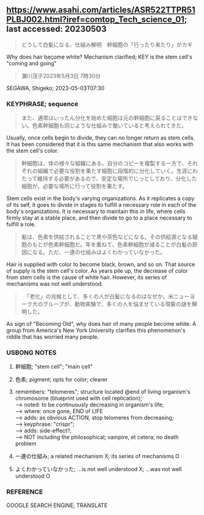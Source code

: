 ## https://www.asahi.com/articles/ASR522TTPR51PLBJ002.html?iref=comtop_Tech_science_01; last accessed: 20230503

> どうして白髪になる、仕組み解明　幹細胞の「行ったり来たり」がカギ

Why does hair become white? Mechanism clarified; KEY is the stem cell's "coming and going"

> 瀬川茂子2023年5月3日 7時30分

SEGAWA, Shigeko; 2023-05-03T07:30

### KEYPHRASE; sequence

> また、通常はいったん分化を始めた細胞は元の幹細胞に戻ることはできない。色素幹細胞も同じような仕組みで働いていると考えられてきた。

Usually, once cells begin to divide, they can no longer return as stem cells. It has been considered that it is this same mechanism that also works with the stem cell's color.

> 幹細胞は、体の様々な組織にある。自分のコピーを複製する一方で、それぞれの組織で必要な役割を果たす細胞に段階的に分化していく。生涯にわたって維持する必要があるので、安定な場所でじっとしており、分化した細胞が、必要な場所に行って役割を果たす。

Stem cells exist in the body's varying organizations. As it replicates a copy of its self, it goes to divide in stages to fulfill a necessary role in each of the body's organizations. It is necessary to maintain this in life, where cells firmly stay at a stable place,  and then divide to go to a place necessary to fulfill a role.

> 髪は、色素を供給されることで黒や茶色などになる。その供給源となる細胞のもとが色素幹細胞だ。年を重ねて、色素幹細胞が減ることが白髪の原因になる。ただ、一連の仕組みはよくわかっていなかった。

Hair is supplied with color to become black, brown, and so on. That source of supply is the stem cell's color. As years pile up, the decrease of color from stem cells is the cause of white hair. However, its series of mechanisms was not well understood.

>　「老化」の兆候として、多くの人が白髪になるのはなぜか。米ニューヨーク大のグループが、動物実験で、多くの人を悩ませている現象の謎を解明した。

As sign of "Becoming Old", why does hair of many people become white. A group from America's New York University clarifies this phenomenon's riddle that has worried many people.

### USBONG NOTES

1) 幹細胞; "stem cell"; "main cell"

2) 色素; pigment; opts for color; clearer

3) remembers: "telomeres"; structure located @end of living organism's chromosome (blueprint used with cell replication);<br/>
--> noted: to be continuously decreasing in organism's life;<br/>
--> where: once gone, END of LIFE<br/>
--> adds: as obvious ACTION, stop telomeres from decreasing;<br/>
--> keyphrase: "crispr"; <br/>
--> adds: side-effect?, <br/>
--> NOT including the philosophical; vampire, et cetera; no death problem

4) 一連の仕組み; a related mechanism X; its series of mechanisms O

5) よくわかっていなかった; ...is not well understood X; ...was not well understood O

### REFERENCE

GOOGLE SEARCH ENGINE; TRANSLATE
